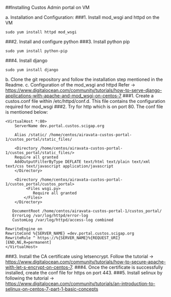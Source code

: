 ##Installing Custos Admin portal on VM

a.	Installation and Configuration:
###1.	Install mod_wsgi and httpd on the VM 
```
sudo yum install httpd mod_wsgi
```
###2.	Install and configure python 
###3.	Install python pip
```
sudo yum install python-pip
```
###4.	Install django 
```
sudo yum install django
```
b.	Clone the git repository and follow the installation step mentioned in the Readme.
c.	Configuration of the mod_wsgi and httpd 
Refer -> https://www.digitalocean.com/community/tutorials/how-to-serve-django-applications-with-apache-and-mod_wsgi-on-centos-7
###1.	Create a custos.conf file within /etc/httpd/conf.d. This file contains the configuration required for mod_wsgi
###2.	Try for http which is on port 80. The conf file is mentioned below:
```
<VirtualHost *:80>
    ServerName dev.portal.custos.scigap.org

    Alias /static/ /home/centos/airavata-custos-portal-1/custos_portal/static_files/

    <Directory /home/centos/airavata-custos-portal-1/custos_portal/static_files/>
    Require all granted
    AddOutputFilterByType DEFLATE text/html text/plain text/xml text/css text/javascript application/javascript
    </Directory>

    <Directory /home/centos/airavata-custos-portal-1/custos_portal/custos_portal>
         <Files wsgi.py>
            Require all granted
        </Files>
    </Directory>

   DocumentRoot /home/centos/airavata-custos-portal-1/custos_portal/
   ErrorLog /var/log/httpd/error-log
   CustomLog /var/log/httpd/access-log combined

RewriteEngine on
RewriteCond %{SERVER_NAME} =dev.portal.custos.scigap.org
RewriteRule ^ https://%{SERVER_NAME}%{REQUEST_URI} [END,NE,R=permanent]
</VirtualHost>
```
###3.	Install the CA certificate using letsencrypt. Follow the tutorial -> https://www.digitalocean.com/community/tutorials/how-to-secure-apache-with-let-s-encrypt-on-centos-7.
###4.	Once the certificate is successfully installed, create the conf file for https on port 443.
###5.	Install selinux by following the tutorial -> https://www.digitalocean.com/community/tutorials/an-introduction-to-selinux-on-centos-7-part-1-basic-concepts



